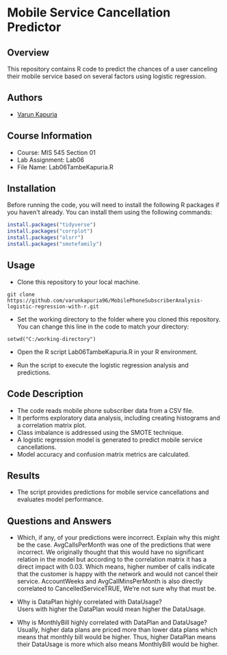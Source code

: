 # Mobile Service Cancellation Predictor

## Overview
This repository contains R code to predict the chances of a user canceling their mobile service based on several factors using logistic regression.

## Authors
- [Varun Kapuria](#)

## Course Information
- Course: MIS 545 Section 01
- Lab Assignment: Lab06
- File Name: Lab06TambeKapuria.R

## Installation
Before running the code, you will need to install the following R packages if you haven't already. You can install them using the following commands:

```R
install.packages("tidyverse")
install.packages("corrplot")
install.packages("olsrr")
install.packages("smotefamily")
```

## Usage
- Clone this repository to your local machine.
```
git clone https://github.com/varunkapuria96/MobilePhoneSubscriberAnalysis-logistic-regression-with-r.git
```

- Set the working directory to the folder where you cloned this repository. You can change this line in the code to match your directory:

```
setwd("C:/working-directory")
```
- Open the R script Lab06TambeKapuria.R in your R environment.

- Run the script to execute the logistic regression analysis and predictions.

## Code Description
- The code reads mobile phone subscriber data from a CSV file.
- It performs exploratory data analysis, including creating histograms and a correlation matrix plot.
- Class imbalance is addressed using the SMOTE technique.
- A logistic regression model is generated to predict mobile service cancellations.
- Model accuracy and confusion matrix metrics are calculated.

## Results
- The script provides predictions for mobile service cancellations and evaluates model performance.

## Questions and Answers
- Which, if any, of your predictions were incorrect. Explain why this might 
be the case. 
AvgCallsPerMonth was one of the predictions that were incorrect. We 
originally thought that this would have no significant relation in the 
model but according to the correlation matrix it has a direct impact with 
0.03. Which means, higher number of calls indicate that the customer is 
happy with the network and would not cancel their service. AccountWeeks and 
AvgCallMinsPerMonth is also directly correlated to CancelledServiceTRUE, 
We’re not sure why that must be. 
 
- Why is DataPlan highly correlated with DataUsage?  
Users with higher the DataPlan would mean higher the DataUsage. 
 
- Why is MonthlyBill highly correlated with DataPlan and DataUsage?  
Usually, higher data plans are priced more than lower data plans which 
means that monthly bill would be higher. Thus, higher DataPlan means their 
DataUsage is more which also means MonthlyBill would be higher.
